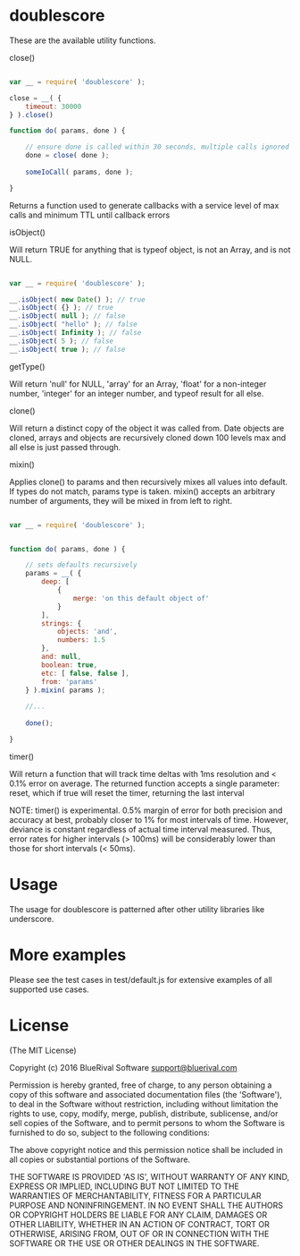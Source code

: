 doublescore
====================

These are the available utility functions.

close() 

```javascript

var __ = require( 'doublescore' );

close = __( {
	timeout: 30000
} ).close()

function do( params, done ) {

	// ensure done is called within 30 seconds, multiple calls ignored
	done = close( done );
	
	someIoCall( params, done );

}
```

Returns a function used to generate callbacks with a service level of max calls and minimum TTL until callback errors


isObject() 

Will return TRUE for anything that is typeof object, is not an Array, and is not NULL.

```javascript

var __ = require( 'doublescore' );

__.isObject( new Date() ); // true
__.isObject( {} ); // true
__.isObject( null ); // false
__.isObject( "hello" ); // false
__.isObject( Infinity ); // false
__.isObject( 5 ); // false
__.isObject( true ); // false

```


getType() 

Will return 'null' for NULL, 'array' for an Array, 'float' for a non-integer number, 'integer' for an integer number, and typeof result for all else.


clone() 

Will return a distinct copy of the object it was called from. Date objects are cloned, arrays and objects are recursively cloned down 100 levels max and all else is just passed through.


mixin() 

Applies clone() to params and then recursively mixes all values into default. If types do not match, params type is taken. mixin() accepts an arbitrary number of arguments, they will be mixed in from left to right.

```javascript

var __ = require( 'doublescore' );


function do( params, done ) {

    // sets defaults recursively
	params = __( {
		deep: [
			{
				merge: 'on this default object of'
			}
		],
		strings: {
			objects: 'and',
			numbers: 1.5
		},
		and: null,
		boolean: true,
		etc: [ false, false ],
		from: 'params'
	} ).mixin( params );
	
	//... 
	
	done();

}
```

timer() 

Will return a function that will track time deltas with 1ms resolution and < 0.1% error on average. The returned function accepts a single parameter: reset, which if true will reset the timer, returning the last interval

NOTE: timer() is experimental. 0.5% margin of error for both precision and accuracy at best, probably closer to 1% for most intervals of time. However, deviance is constant regardless of actual time interval measured. Thus, error rates for higher intervals (> 100ms) will be considerably lower than those for short intervals (< 50ms).
 

Usage
====================

The usage for doublescore is patterned after other utility libraries like underscore.


More examples
=============

Please see the test cases in test/default.js for extensive examples of all supported use cases.


License
====================

(The MIT License)

Copyright (c) 2016 BlueRival Software <support@bluerival.com>

Permission is hereby granted, free of charge, to any person obtaining a copy of this software and associated documentation
files (the 'Software'), to deal in the Software without restriction, including without limitation the rights to use, copy,
modify, merge, publish, distribute, sublicense, and/or sell copies of the Software, and to permit persons to whom the Software
is furnished to do so, subject to the following conditions:

The above copyright notice and this permission notice shall be included in all copies or substantial portions of the Software.

THE SOFTWARE IS PROVIDED 'AS IS', WITHOUT WARRANTY OF ANY KIND, EXPRESS OR IMPLIED, INCLUDING BUT NOT LIMITED TO THE WARRANTIES
OF MERCHANTABILITY, FITNESS FOR A PARTICULAR PURPOSE AND NONINFRINGEMENT. IN NO EVENT SHALL THE AUTHORS OR COPYRIGHT HOLDERS
BE LIABLE FOR ANY CLAIM, DAMAGES OR OTHER LIABILITY, WHETHER IN AN ACTION OF CONTRACT, TORT OR OTHERWISE, ARISING FROM,
OUT OF OR IN CONNECTION WITH THE SOFTWARE OR THE USE OR OTHER DEALINGS IN THE SOFTWARE.
